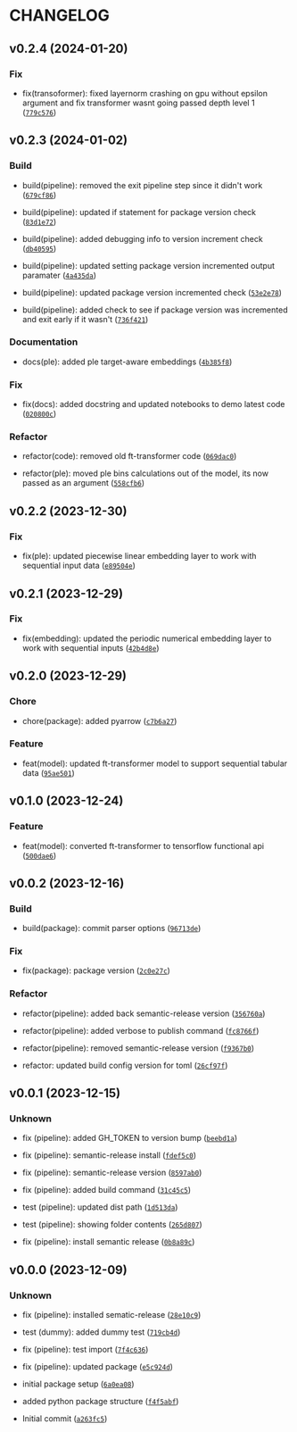 # CHANGELOG



## v0.2.4 (2024-01-20)

### Fix

* fix(transoformer): fixed layernorm crashing on gpu without epsilon argument and fix transformer wasnt going passed depth level 1 ([`779c576`](https://github.com/ChristianOrr/sequential-ft-transformer/commit/779c5768a87818a6b83d7a40d41b23fd9ab4fefd))


## v0.2.3 (2024-01-02)

### Build

* build(pipeline): removed the exit pipeline step since it didn&#39;t work ([`679cf86`](https://github.com/ChristianOrr/sequential-ft-transformer/commit/679cf867a0b645c7e69a4b727ef07ce9ab0a69e7))

* build(pipeline): updated if statement for package version check ([`83d1e72`](https://github.com/ChristianOrr/sequential-ft-transformer/commit/83d1e72d7dff20ebd3e24b953b7ffa982350846e))

* build(pipeline): added debugging info to version increment check ([`db40595`](https://github.com/ChristianOrr/sequential-ft-transformer/commit/db4059533ae7194e21ec0786757902d651570f1b))

* build(pipeline): updated setting package version incremented output paramater ([`4a435da`](https://github.com/ChristianOrr/sequential-ft-transformer/commit/4a435da69527bcadee018edd9f143135ddfb1291))

* build(pipeline): updated package version incremented check ([`53e2e78`](https://github.com/ChristianOrr/sequential-ft-transformer/commit/53e2e78a664c6b34732f8afea1290db574d37202))

* build(pipeline): added check to see if package version was incremented and exit early if it wasn&#39;t ([`736f421`](https://github.com/ChristianOrr/sequential-ft-transformer/commit/736f42110706246809b0e28b1727b0c9f31f4707))

### Documentation

* docs(ple): added ple target-aware embeddings ([`4b385f8`](https://github.com/ChristianOrr/sequential-ft-transformer/commit/4b385f89aed4988a95aa114157a088ffa50f1b68))

### Fix

* fix(docs): added docstring and updated notebooks to demo latest code ([`020800c`](https://github.com/ChristianOrr/sequential-ft-transformer/commit/020800c7cd03d935d6f08cc207b5bbce545c295c))

### Refactor

* refactor(code): removed old ft-transformer code ([`069dac0`](https://github.com/ChristianOrr/sequential-ft-transformer/commit/069dac051e85ca8d46ca560b73fc554e081ce7cc))

* refactor(ple): moved ple bins calculations out of the model, its now passed as an argument ([`558cfb6`](https://github.com/ChristianOrr/sequential-ft-transformer/commit/558cfb6ce98578723becd0d0545743ed0b736cf3))


## v0.2.2 (2023-12-30)

### Fix

* fix(ple): updated piecewise linear embedding layer to work with sequential input data ([`e89504e`](https://github.com/ChristianOrr/sequential-ft-transformer/commit/e89504e3188032128eb1c3d88b993cb8b3c199e7))


## v0.2.1 (2023-12-29)

### Fix

* fix(embedding): updated the periodic numerical embedding layer to work with sequential inputs ([`42b4d8e`](https://github.com/ChristianOrr/sequential-ft-transformer/commit/42b4d8ed85eaa0b7ec48cddac9a99f9617194111))


## v0.2.0 (2023-12-29)

### Chore

* chore(package): added pyarrow ([`c7b6a27`](https://github.com/ChristianOrr/sequential-ft-transformer/commit/c7b6a274b2aadc07eb3c3e3992939f4519a8f0c6))

### Feature

* feat(model): updated ft-transformer model to support sequential tabular data ([`95ae501`](https://github.com/ChristianOrr/sequential-ft-transformer/commit/95ae5010ab9b82c8528089fd968a89541179ce86))


## v0.1.0 (2023-12-24)

### Feature

* feat(model): converted ft-transformer to tensorflow functional api ([`500dae6`](https://github.com/ChristianOrr/sequential-ft-transformer/commit/500dae68d18d405e57c464259daa372009cd40e4))


## v0.0.2 (2023-12-16)

### Build

* build(package): commit parser options ([`96713de`](https://github.com/ChristianOrr/sequential-ft-transformer/commit/96713de09a2611bdd3181927dc6377fae9c806d3))

### Fix

* fix(package): package version ([`2c0e27c`](https://github.com/ChristianOrr/sequential-ft-transformer/commit/2c0e27cf727b5514f973148db0650ac16d219e6c))

### Refactor

* refactor(pipeline): added back semantic-release version ([`356760a`](https://github.com/ChristianOrr/sequential-ft-transformer/commit/356760aebd4be576569bfdafe717cbd32c06f30c))

* refactor(pipeline): added verbose to publish command ([`fc8766f`](https://github.com/ChristianOrr/sequential-ft-transformer/commit/fc8766fd3c3a8a9cd9e5d97c7107825b2be00774))

* refactor(pipeline): removed semantic-release version ([`f9367b0`](https://github.com/ChristianOrr/sequential-ft-transformer/commit/f9367b0057a2a116662cd445b396e8d3e81f7539))

* refactor: updated build config version for toml ([`26cf97f`](https://github.com/ChristianOrr/sequential-ft-transformer/commit/26cf97feda3fda52ae9c21f354c1e5356c765d7a))


## v0.0.1 (2023-12-15)

### Unknown

* fix (pipeline): added GH_TOKEN to version bump ([`beebd1a`](https://github.com/ChristianOrr/sequential-ft-transformer/commit/beebd1afbcc8d9869cde8da7689c76bdea0223d8))

* fix (pipeline): semantic-release install ([`fdef5c0`](https://github.com/ChristianOrr/sequential-ft-transformer/commit/fdef5c0dfa6714445a5d224c959442a3a041a7ab))

* fix (pipeline): semantic-release version ([`8597ab0`](https://github.com/ChristianOrr/sequential-ft-transformer/commit/8597ab03ac6110978f2bce3da1cbbe27efa51080))

* fix (pipeline): added build command ([`31c45c5`](https://github.com/ChristianOrr/sequential-ft-transformer/commit/31c45c53bad5342975242a3a51db6b01f3c6f280))

* test (pipeline): updated dist path ([`1d513da`](https://github.com/ChristianOrr/sequential-ft-transformer/commit/1d513da00d2d51de230dfe8bd5a1a1f80fa7b0f5))

* test (pipeline): showing folder contents ([`265d807`](https://github.com/ChristianOrr/sequential-ft-transformer/commit/265d8070e74de816eb9838ef996b851db2c86f51))

* fix (pipeline): install semantic release ([`0b8a89c`](https://github.com/ChristianOrr/sequential-ft-transformer/commit/0b8a89c9efc0b16270b4bd6eb3c1d6668f699e07))


## v0.0.0 (2023-12-09)

### Unknown

* fix (pipeline): installed sematic-release ([`28e10c9`](https://github.com/ChristianOrr/sequential-ft-transformer/commit/28e10c95bc1bf7533f64cf9046c2b96c3e6de9ed))

* test (dummy): added dummy test ([`719cb4d`](https://github.com/ChristianOrr/sequential-ft-transformer/commit/719cb4d07aa17b7f54752e07c7835f3ef8e57236))

* fix (pipeline): test import ([`7f4c636`](https://github.com/ChristianOrr/sequential-ft-transformer/commit/7f4c6360bc9ea5689474c1227c9cd81092dbbd0b))

* fix (pipeline): updated package ([`e5c924d`](https://github.com/ChristianOrr/sequential-ft-transformer/commit/e5c924db23e2f5c468b0f93a584dd3493fe16d92))

* initial package setup ([`6a0ea08`](https://github.com/ChristianOrr/sequential-ft-transformer/commit/6a0ea08dbb9ea7a37d01a22c3c687850b2bc05d9))

* added python package structure ([`f4f5abf`](https://github.com/ChristianOrr/sequential-ft-transformer/commit/f4f5abfac7416b87f728de678d52e75512f82a58))

* Initial commit ([`a263fc5`](https://github.com/ChristianOrr/sequential-ft-transformer/commit/a263fc532ecf9ae05534aaba4328620e739f01b5))
